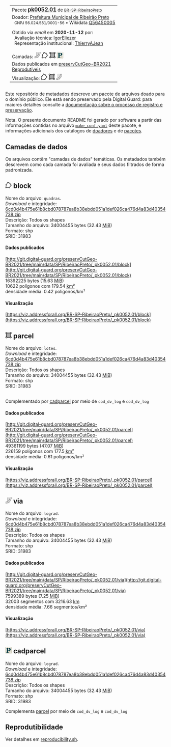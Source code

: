<aside>
<table align="right" style="padding: 1em">
<tr><td>Pacote <a target="_git" title="link canônico para o git deste pacote" href="http://git.digital-guard.org/preserv-BR/blob/main/data/SP/RibeiraoPreto/_pk0052.01"><big><b>pk0052.01</b></big></a> de <small><a target="_osmcodes" title="Jurisdição" href="https://osm.codes/BR-SP-RibeiraoPreto">BR-SP-RibeiraoPreto</a></small>
</td></tr>
<tr><td>
Doador: <a rel="external" target="_doador" href="https://www.ribeiraopreto.sp.gov.br/portal/">Prefeitura Municipal de Ribeirão Preto</a>
<br/>&nbsp; <small>CNPJ 56.024.581/0001-56</small> • Wikidata <a rel="external" target="_doador" title="link descritor Wikidata do doador" href="https://www.wikidata.org/wiki/Q56450005">Q56450005</a></small><br/>

Obtido via <i>email</i> em <b>2020-11-12</b> por:
<br/>&nbsp; Avaliação técnica: <a rel="external" target="_gitPerson" title="usuário Git" href="https://github.com/IgorEliezer">IgorEliezer</a>
<br/>&nbsp; Representação institucional: <a rel="external" target="_gitPerson" title="usuário Git" href="https://github.com/ThierryAJean">ThierryAJean</a><br/>
</td></tr>
<tr><td>Camadas: <a title="via" href="#-via"><img src="https://raw.githubusercontent.com/digital-guard/preserv/main/docs/assets/layerIcon-via.png" alt="via" width="20"/></a> <a title="block" href="#-block"><img src="https://raw.githubusercontent.com/digital-guard/preserv/main/docs/assets/layerIcon-block.png" alt="block" width="20"/></a> <a title="parcel" href="#-parcel"><img src="https://raw.githubusercontent.com/digital-guard/preserv/main/docs/assets/layerIcon-parcel.png" alt="parcel" width="20"/></a> <a title="cadparcel" href="#-cadparcel"><img src="https://raw.githubusercontent.com/digital-guard/preserv/main/docs/assets/layerIcon-cadparcel.png" alt="cadparcel" width="20"/></a> </td></tr>
<tr><td>Dados publicados em <a href="http://git.digital-guard.org/preservCutGeo-BR2021/tree/main/data/SP/RibeiraoPreto/_pk0052.01">preservCutGeo-BR2021</a><br/><a href="#reprodutibilidade">Reprodutíveis</a></td></tr>
<tr><td>Visualização: <a title="block" href="https://viz.addressforall.org/BR-SP-RibeiraoPreto/_pk0052.01/block"><img src="https://raw.githubusercontent.com/digital-guard/preserv/main/docs/assets/layerIcon-block.png" alt="block" width="20"/></a> <a title="parcel" href="https://viz.addressforall.org/BR-SP-RibeiraoPreto/_pk0052.01/parcel"><img src="https://raw.githubusercontent.com/digital-guard/preserv/main/docs/assets/layerIcon-parcel.png" alt="parcel" width="20"/></a> <a title="via" href="https://viz.addressforall.org/BR-SP-RibeiraoPreto/_pk0052.01/via"><img src="https://raw.githubusercontent.com/digital-guard/preserv/main/docs/assets/layerIcon-via.png" alt="via" width="20"/></a> </td></tr>
</table>
</aside>

<section>

Este repositório de metadados descreve um pacote de arquivos doado para o domínio público. Ele está sendo preservado pela Digital Guard: para maiores detalhes consulte a [documentação sobre o processo de registro e preservação](https://wiki.addressforall.org/doc/Documentação_Digital-guard).

Nota. O presente documento README foi gerado por software a partir das informações contidas no arquivo [`make_conf.yaml`](make_conf.yaml) deste pacote, e informações adicionais dos catálogos de [doadores](https://git.digital-guard.org/preserv-BR/blob/main/data/donor.csv) e de [pacotes](https://git.digital-guard.org/preserv-BR/blob/main/data/donatedPack.csv).

# Camadas de dados

Os arquivos contêm "camadas de dados" temáticas. Os metadados também descrevem como cada camada foi avaliada e seus dados filtrados de forma padronizada.

## <img src="https://raw.githubusercontent.com/digital-guard/preserv/main/docs/assets/layerIcon-block.png" alt="block" width="20"/> block

Nome do arquivo: `quadras`.<br/>*Download* e integridade: [6cd0d4b475e61b8cbd078787ea8b38ebdd051a1def026ca476d4a83d40354738.zip](http://dl.digital-guard.org/6cd0d4b475e61b8cbd078787ea8b38ebdd051a1def026ca476d4a83d40354738.zip)<br/>Descrição: Todos os shapes<br/>Tamanho do arquivo: 34004455 bytes (32.43 <abbr title="mebibyte">MiB</abbr>)<br/>Formato: shp<br/>SRID: 31983

#### Dados publicados
[http://git.digital-guard.org/preservCutGeo-BR2021/tree/main/data/SP/RibeiraoPreto/_pk0052.01/block](http://git.digital-guard.org/preservCutGeo-BR2021/tree/main/data/SP/RibeiraoPreto/_pk0052.01/block)<br/>16392225 bytes (15.63 <abbr title="mebibyte">MiB</abbr>)<br/>10622 polígonos com 179.54 <abbr title="quilômetros quadrados">km²</abbr><br/>densidade média: 0.42 polígonos/km²

#### Visualização
[https://viz.addressforall.org/BR-SP-RibeiraoPreto/_pk0052.01/block](https://viz.addressforall.org/BR-SP-RibeiraoPreto/_pk0052.01/block)
## <img src="https://raw.githubusercontent.com/digital-guard/preserv/main/docs/assets/layerIcon-parcel.png" alt="parcel" width="20"/> parcel

Nome do arquivo: `lotes`.<br/>*Download* e integridade: [6cd0d4b475e61b8cbd078787ea8b38ebdd051a1def026ca476d4a83d40354738.zip](http://dl.digital-guard.org/6cd0d4b475e61b8cbd078787ea8b38ebdd051a1def026ca476d4a83d40354738.zip)<br/>Descrição: Todos os shapes<br/>Tamanho do arquivo: 34004455 bytes (32.43 <abbr title="mebibyte">MiB</abbr>)<br/>Formato: shp<br/>SRID: 31983

<br/>Complementado por [cadparcel](#-cadparcel) por meio de `cod_dv_log` e `cod_dv_log`

#### Dados publicados
[http://git.digital-guard.org/preservCutGeo-BR2021/tree/main/data/SP/RibeiraoPreto/_pk0052.01/parcel](http://git.digital-guard.org/preservCutGeo-BR2021/tree/main/data/SP/RibeiraoPreto/_pk0052.01/parcel)<br/>49361199 bytes (47.07 <abbr title="mebibyte">MiB</abbr>)<br/>226159 polígonos com 177.5 <abbr title="quilômetros quadrados">km²</abbr><br/>densidade média: 0.61 polígonos/km²

#### Visualização
[https://viz.addressforall.org/BR-SP-RibeiraoPreto/_pk0052.01/parcel](https://viz.addressforall.org/BR-SP-RibeiraoPreto/_pk0052.01/parcel)
## <img src="https://raw.githubusercontent.com/digital-guard/preserv/main/docs/assets/layerIcon-via.png" alt="via" width="20"/> via

Nome do arquivo: `lograd`.<br/>*Download* e integridade: [6cd0d4b475e61b8cbd078787ea8b38ebdd051a1def026ca476d4a83d40354738.zip](http://dl.digital-guard.org/6cd0d4b475e61b8cbd078787ea8b38ebdd051a1def026ca476d4a83d40354738.zip)<br/>Descrição: Todos os shapes<br/>Tamanho do arquivo: 34004455 bytes (32.43 <abbr title="mebibyte">MiB</abbr>)<br/>Formato: shp<br/>SRID: 31983

#### Dados publicados
[http://git.digital-guard.org/preservCutGeo-BR2021/tree/main/data/SP/RibeiraoPreto/_pk0052.01/via](http://git.digital-guard.org/preservCutGeo-BR2021/tree/main/data/SP/RibeiraoPreto/_pk0052.01/via)<br/>7599389 bytes (7.25 <abbr title="mebibyte">MiB</abbr>)<br/>32003 segmentos com 3216.63 <abbr title="quilômetros">km</abbr><br/>densidade média: 7.66 segmentos/km²

#### Visualização
[https://viz.addressforall.org/BR-SP-RibeiraoPreto/_pk0052.01/via](https://viz.addressforall.org/BR-SP-RibeiraoPreto/_pk0052.01/via)
## <img src="https://raw.githubusercontent.com/digital-guard/preserv/main/docs/assets/layerIcon-cadparcel.png" alt="cadparcel" width="20"/> cadparcel

Nome do arquivo: `lograd`.<br/>*Download* e integridade: [6cd0d4b475e61b8cbd078787ea8b38ebdd051a1def026ca476d4a83d40354738.zip](http://dl.digital-guard.org/6cd0d4b475e61b8cbd078787ea8b38ebdd051a1def026ca476d4a83d40354738.zip)<br/>Descrição: Todos os shapes<br/>Tamanho do arquivo: 34004455 bytes (32.43 <abbr title="mebibyte">MiB</abbr>)<br/>Formato: shp<br/>SRID: 31983

Complementa [parcel](#-parcel) por meio de `cod_dv_log` e `cod_dv_log`

</section>
<section>

# Reprodutibilidade

Ver detalhes em [reproducibility.sh](reproducibility.sh).

</section>

